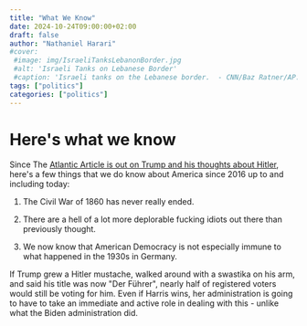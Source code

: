 ```yaml
---
title: "What We Know"
date: 2024-10-24T09:00:00+02:00
draft: false
author: "Nathaniel Harari"
#cover:
 #image: img/IsraeliTanksLebanonBorder.jpg
 #alt: 'Israeli Tanks on Lebanese Border'
 #caption: 'Israeli tanks on the Lebanese border.  - CNN/Baz Ratner/AP.'
tags: ["politics"]
categories: ["politics"]
---
```


# Here's what we know

Since The [Atlantic Article is out on Trump and his thoughts about Hitler](https://www.theatlantic.com/politics/archive/2024/10/trump-military-generals-hitler/680327/ "The Atlantic"), here's a few things that we do know about America since 2016 up to and including today:

1) The Civil War of 1860 has never really ended.

2) There are a hell of a lot more deplorable fucking idiots out there than previously thought.

3) We now know that American Democracy is not especially immune to what happened in the 1930s in Germany.

If Trump grew a Hitler mustache, walked around with a swastika on his arm, and said his title was now "Der Führer", nearly half of registered voters would still be voting for him. Even if Harris wins, her administration is going to have to take an immediate and active role in dealing with this - unlike what the Biden administration did.
